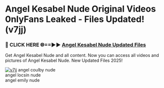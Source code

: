 # Angel Kesabel Nude Original Videos 0nlyFans Leaked - Files Updated! (v7jj)

<h3>🔴 CLICK HERE 🌐==►► <a href="https://tinyurl.com/5h6xmrr3" rel="nofollow">Angel Kesabel Nude Updated Files</a></h3>

Get Angel Kesabel Nude and all content. Now you can access all videos and pictures of Angel Kesabel Nude. New Updated Files 2025!

[![v7jj](https://i.imgur.com/KVD873Z.gif)](https://tinyurl.com/5h6xmrr3)
angel coulby nude<br>
angel locsin nude<br>
angel emily nude